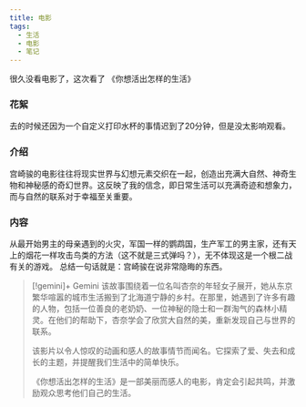 ```yaml
---
title: 电影
tags:
  - 生活
  - 电影
  - 笔记
---
```

很久没看电影了，这次看了
《你想活出怎样的生活》
<!-- more -->
### 花絮
去的时候还因为一个自定义打印水杯的事情迟到了20分钟，但是没太影响观看。
### 介绍
宫崎骏的电影往往将现实世界与幻想元素交织在一起，创造出充满大自然、神奇生物和神秘感的奇幻世界。这反映了我的信念，即日常生活可以充满奇迹和想象力，而与自然的联系对于幸福至关重要。
### 内容
  
  从最开始男主的母亲遇到的火灾，军国一样的鹦鹉国，生产军工的男主家，还有天上的烟花一样攻击鸟类的方法（这不就是三式弹吗？），无不体现这是一个根二战有关的游戏。
总结一句话就是：宫崎骏在说非常隐晦的东西。
>[!gemini]+ Gemini
>该故事围绕着一位名叫杏奈的年轻女子展开，她从东京繁华喧嚣的城市生活搬到了北海道宁静的乡村。在那里，她遇到了许多有趣的人物，包括一位善良的老奶奶、一位神秘的隐士和一群淘气的森林小精灵。在他们的帮助下，杏奈学会了欣赏大自然的美，重新发现自己与世界的联系。
> 
>   该影片以令人惊叹的动画和感人的故事情节而闻名。它探索了爱、失去和成长的主题，并提醒我们生活中的简单快乐。
> 
>   《你想活出怎样的生活》是一部美丽而感人的电影，肯定会引起共鸣，并激励观众思考他们自己的生活。
 